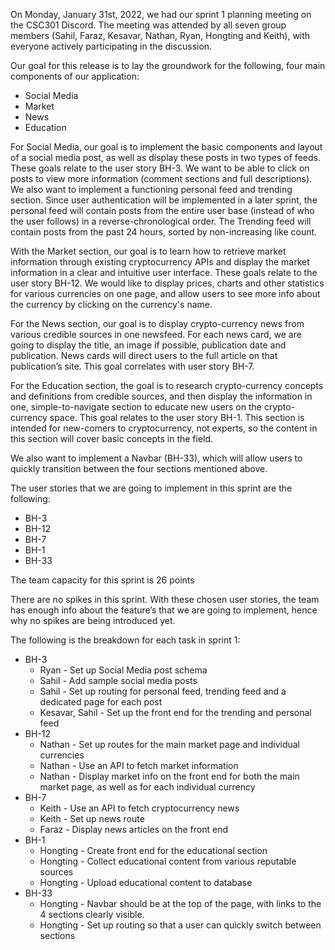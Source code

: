 On Monday, January 31st, 2022, we had our sprint 1 planning meeting on the CSC301 Discord. The meeting was attended by all seven group members (Sahil, Faraz, Kesavar, Nathan, Ryan, Hongting and Keith), with everyone actively participating in the discussion. 

Our goal for this release is to lay the groundwork for the following, four main components of our application:

* Social Media
* Market
* News
* Education

For Social Media, our goal is to implement the basic components and layout of a social media post, as well as display these posts in two types of feeds. These goals relate to the user story BH-3. We want to be able to click on posts to view more information (comment sections and full descriptions). We also want to implement a functioning personal feed and trending section. Since user authentication will be implemented in a later sprint, the personal feed will contain posts from the entire user base (instead of who the user follows) in a reverse-chronological order. The Trending feed will contain posts from the past 24 hours, sorted by non-increasing like count.

With the Market section, our goal is to learn how to retrieve market information through existing cryptocurrency APIs and display the market information in a clear and intuitive user interface. These goals relate to the user story BH-12. We would like to display prices, charts and other statistics for various currencies on one page, and allow users to see more info about the currency by clicking on the currency's name.

For the News section, our goal is to display crypto-currency news from various credible sources in one newsfeed. For each news card, we are going to display the title, an image if possible, publication date and publication. News cards will direct users to the full article on that publication’s site. This goal correlates with user story BH-7.

For the Education section, the goal is to research crypto-currency concepts and definitions from credible sources, and then display the information in one, simple-to-navigate section to educate new users on the crypto-currency space. This goal relates to the user story BH-1. This section is intended for new-comers to cryptocurrency, not experts, so the content in this section will cover basic concepts in the field.

We also want to implement a Navbar (BH-33), which will allow users to quickly transition between the four sections mentioned above.

The user stories that we are going to implement in this sprint are the following:
* BH-3
* BH-12
* BH-7
* BH-1
* BH-33

The team capacity for this sprint is 26 points

There are no spikes in this sprint. With these chosen user stories, the team has enough info about the feature’s that we are going to implement, hence why no spikes are being introduced yet.

The following is the breakdown for each task in sprint 1:
- BH-3
  - Ryan - Set up Social Media post schema
  - Sahil - Add sample social media posts
  - Sahil - Set up routing for personal feed, trending feed and a dedicated page for each post
  - Kesavar, Sahil - Set up the front end for the trending and personal feed
- BH-12
  - Nathan - Set up routes for the main market page and individual currencies	
  - Nathan - Use an API to fetch market information
  - Nathan - Display market info on the front end for both the main market page, as well as for each individual currency
- BH-7
  - Keith - Use an API to fetch cryptocurrency news
  - Keith - Set up news route
  - Faraz - Display news articles on the front end
- BH-1
  - Hongting - Create front end for the educational section
  - Hongting - Collect educational content from various reputable sources
  - Hongting - Upload educational content to database
- BH-33
  - Hongting - Navbar should be at the top of the page, with links to the 4 sections clearly visible.
  - Hongting - Set up routing so that a user can quickly switch between sections
